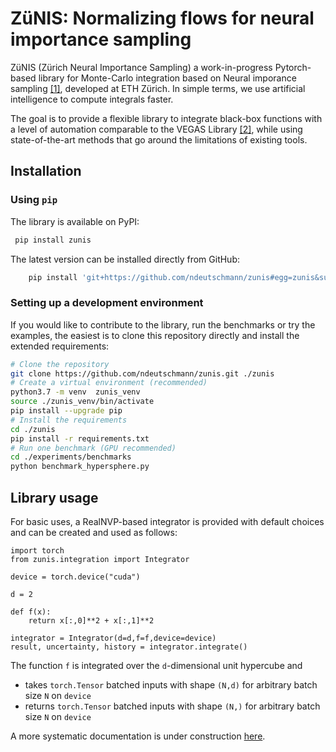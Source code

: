 ZüNIS: Normalizing flows for neural importance sampling
==============================

ZüNIS (Zürich Neural Importance Sampling) a work-in-progress Pytorch-based library for Monte-Carlo integration
 based on Neural imporance sampling [[1]](https://arxiv.org/abs/1808.03856), developed at ETH Zürich.
In simple terms, we use artificial intelligence to compute integrals faster.

The goal is to provide a flexible library to integrate black-box functions with a level of automation comparable to the
VEGAS Library [[2]](https://pypi.org/project/vegas/), while using state-of-the-art methods that go around
the limitations of existing tools.

## Installation

### Using `pip`

The library is available on PyPI:
```bash
 pip install zunis 
```

The latest version can be installed directly from GitHub:
```bash
    pip install 'git+https://github.com/ndeutschmann/zunis#egg=zunis&subdirectory=zunis_lib'
```

### Setting up a development environment

If you would like to contribute to the library, run the benchmarks or try the examples,
the easiest is to clone this repository directly and install the extended requirements:
````bash
# Clone the repository
git clone https://github.com/ndeutschmann/zunis.git ./zunis
# Create a virtual environment (recommended)
python3.7 -m venv  zunis_venv
source ./zunis_venv/bin/activate
pip install --upgrade pip
# Install the requirements
cd ./zunis
pip install -r requirements.txt
# Run one benchmark (GPU recommended)
cd ./experiments/benchmarks
python benchmark_hypersphere.py
````

## Library usage

For basic uses, a RealNVP-based integrator is provided with default choices and can be created and used as follows:

```
import torch
from zunis.integration import Integrator

device = torch.device("cuda")

d = 2

def f(x):
    return x[:,0]**2 + x[:,1]**2

integrator = Integrator(d=d,f=f,device=device)
result, uncertainty, history = integrator.integrate()
```

The function `f` is integrated over the `d`-dimensional unit hypercube and 

* takes `torch.Tensor` batched inputs with shape `(N,d)` for arbitrary batch size `N` on `device`
* returns `torch.Tensor` batched inputs with shape `(N,)` for arbitrary batch size `N` on `device`

A more systematic documentation is under construction [here](https://zunis.readthedocs.io).